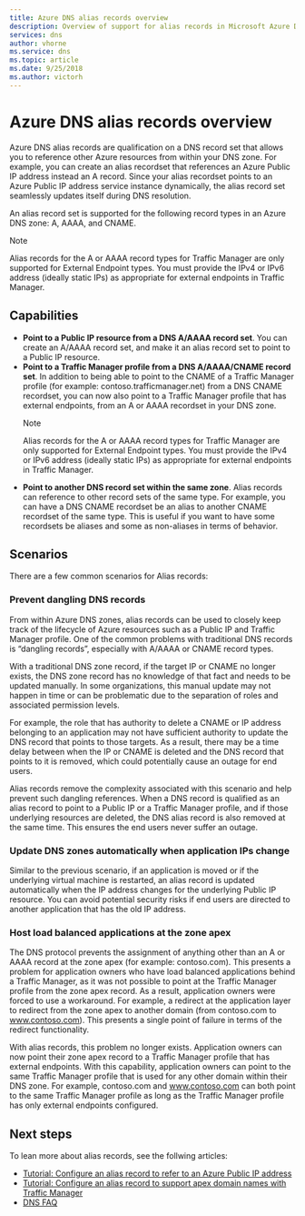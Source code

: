 ```yaml
---
title: Azure DNS alias records overview
description: Overview of support for alias records in Microsoft Azure DNS.
services: dns
author: vhorne
ms.service: dns
ms.topic: article
ms.date: 9/25/2018
ms.author: victorh
---
```


# Azure DNS alias records overview

Azure DNS alias records are qualification on a DNS record set that allows you to reference other Azure resources from within your DNS zone. For example, you can create an alias recordset that references an Azure Public IP address instead an A record. Since your alias recordset points to an Azure Public IP address service instance dynamically, the alias record set seamlessly updates itself during DNS resolution.

An alias record set is supported for the following record types in an Azure DNS zone: A, AAAA, and CNAME. 

> [!NOTE]
> Alias records for the A or AAAA record types for Traffic Manager are only supported for External Endpoint types. You must provide the IPv4 or IPv6 address (ideally static IPs) as appropriate for external endpoints in Traffic Manager.

## Capabilities

- **Point to a Public IP resource from a DNS A/AAAA record set**. You can create an A/AAAA record set, and make it an alias record set to point to a Public IP resource.
- **Point to a Traffic Manager profile from a DNS A/AAAA/CNAME record set**. In addition to being able to point to the CNAME of a Traffic Manager profile (for example: contoso.trafficmanager.net) from a DNS CNAME recordset, you can now also point to a Traffic Manager profile that has external endpoints, from an A or AAAA recordset in your DNS zone.
   > [!NOTE]
   > Alias records for the A or AAAA record types for Traffic Manager are only supported for External Endpoint types. You must provide the IPv4 or IPv6 address (ideally static IPs) as appropriate for external endpoints in Traffic Manager.
- **Point to another DNS record set within the same zone**. Alias records can reference to other record sets of the same type. For example, you can have a DNS CNAME recordset be an alias to another CNAME recordset of the same type. This is useful if you want to have some recordsets be aliases and some as non-aliases in terms of behavior.

## Scenarios
There are a few common scenarios for Alias records:

### Prevent dangling DNS records
From within Azure DNS zones, alias records can be used to closely keep track of the lifecycle of Azure resources such as a Public IP and Traffic Manager profile. One of the common problems with traditional DNS records is “dangling records”, especially with A/AAAA or CNAME record types. 

With a traditional DNS zone record, if the target IP or CNAME no longer exists, the DNS zone record has no knowledge of that fact and needs to be updated manually. In some organizations, this manual update may not happen in time or can be problematic due to the separation of roles and associated permission levels.

For example, the role that has authority to delete a CNAME or IP address belonging to an application may not have sufficient authority to update the DNS record that points to those targets. As a result, there may be a time delay between when the IP or CNAME is deleted and the DNS record that points to it is removed, which could potentially cause an outage for end users.

Alias records remove the complexity associated with this scenario and help prevent such dangling references. When a DNS record is qualified as an alias record to point to a Public IP or a Traffic Manager profile, and if those underlying resources are deleted, the DNS alias record is also removed at the same time. This ensures the end users never suffer an outage.

### Update DNS zones automatically when application IPs change

Similar to the previous scenario, if an application is moved or if the underlying virtual machine is restarted, an alias record is updated automatically when the IP address changes for the underlying Public IP resource. You can avoid potential security risks if end users are directed to another application that has the old IP address.

### Host load balanced applications at the zone apex

The DNS protocol prevents the assignment of anything other than an A or AAAA record at the zone apex (for example: contoso.com). This presents a problem for application owners who have load balanced applications behind a Traffic Manager, as it was not possible to point at the Traffic Manager profile from the zone apex record. As a result, application owners were forced to use a workaround. For example, a redirect at the application layer to redirect from the zone apex to another domain (from contoso.com to www.contoso.com). This presents a single point of failure in terms of the redirect functionality.

With alias records, this problem no longer exists. Application owners can now point their zone apex record to a Traffic Manager profile that has external endpoints. With this capability, application owners can point to the same Traffic Manager profile that is used for any other domain within their DNS zone. 
For example, contoso.com and www.contoso.com can both point to the same Traffic Manager profile as long as the Traffic Manager profile has only external endpoints configured.

## Next steps

To lean more about alias records, see the follwing articles:

- [Tutorial: Configure an alias record to refer to an Azure Public IP address](tutorial-alias-pip.md)
- [Tutorial: Configure an alias record to support apex domain names with Traffic Manager](tutorial-alias-tm.md)
- [DNS FAQ](https://docs.microsoft.com/azure/dns/dns-faq#alias-records)
